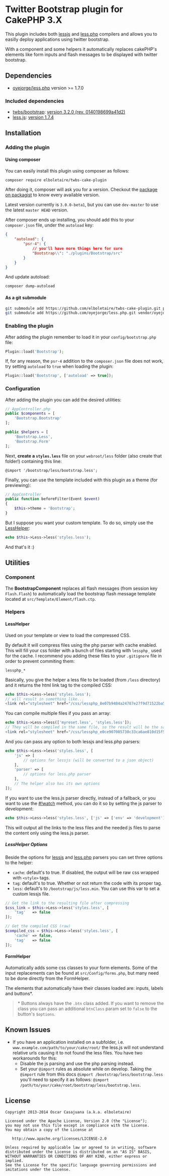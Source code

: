 Twitter Bootstrap plugin for CakePHP 3.X
========================================

This plugin includes both [lessjs](http://lesscss.org/#client-side-usage-browser-options) and [less.php](https://github.com/oyejorge/less.php#lessphp) compilers and allows you to easilly deploy applications using twitter bootstrap.

With a component and some helpers it automatically replaces cakePHP's elements like form inputs and flash messages to be displayed with twitter bootstrap.

Dependencies
------------

- [oyejorge/less.php](https://github.com/oyejorge/less.php) version >= 1.7.0

### Included dependencies

- [twbs/bootstrap](https://github.com/twbs/bootstrap): [version 3.2.0 (rev. 0140198699a41d2)](https://github.com/twbs/bootstrap/tree/0140198699a41d299cd2d100e01c12c967b765e4)
- [less.js](https://github.com/less/less.js): [version 1.7.4](https://raw.githubusercontent.com/less/less.js/master/dist/less-1.7.4.min.js)

Installation
------------

### Adding the plugin

#### Using composer

You can easily install this plugin using composer as follows:

```bash
composer require elboletaire/twbs-cake-plugin
```

After doing it, composer will ask you for a version. Checkout the [package on packagist](https://packagist.org/packages/elboletaire/twbs-cake-plugin) to know every available version.

Latest version currently is `3.0.0-beta1`, but you can use `dev-master` to use the latest `master HEAD` version.

After composer ends up installing, you should add this to your `composer.json` file, under the `autoload` key:

```json
{
    "autoload": {
        "psr-4": {
            // you'll have more things here for sure
            "Bootstrap\\": "./plugins/Bootstrap/src"
        }
    }
}
```

And update autoload:

```bash
composer dump-autoload
```

#### As a git submodule

```bash
git submodule add https://github.com/elboletaire/twbs-cake-plugin.git plugins/Bootstrap
git submodule add https://github.com/oyejorge/less.php.git vendor/oyejorge/less.php
```

### Enabling the plugin

After adding the plugin remember to load it in your `config/bootstrap.php` file:

```php
Plugin::load('Bootstrap');
```

If, for any reason, the `psr-4` addition to the `composer.json` file does not
work, try setting `autoload` to `true` when loading the plugin:

```php
Plugin::load('Bootstrap', ['autoload' => true]);
```

### Configuration

After adding the plugin you can add the desired utilities:

```php
// AppController.php
public $components = [
    'Bootstrap.Bootstrap'
];

public $helpers = [
    'Bootstrap.Less',
    'Bootstrap.Form'
];
```

Next, **create a `styles.less`** file on your `webroot/less` folder (also create that folder!) containing this line:

```less
@import '/bootstrap/less/bootstrap.less';
```

Finally, you can use the template included with this plugin as a theme (for previewing):

```php
// AppController
public function beforeFilter(Event $event)
{
    $this->theme = 'Bootstrap';
}
```

But I suppose you want your custom template. To do so, simply use the [LessHelper](#lesshelper):

```php
echo $this->Less->less('styles.less');
```

And that's it :)

Utilities
---------

### Component

The **BootstrapComponent** replaces all flash messages (from session key `Flash.Flash`) to automatically load the bootstrap flash message template located at `src/Template/Element/flash.ctp`.

### Helpers

#### LessHelper

Used on your template or view to load the compressed CSS.

By default it will compress files using the php parser with cache enabled. This will fill your css folder with a bunch of files starting with `lessphp_` used for the cache. I recommend you adding these files to your `.gitignore` file in order to prevent commiting them:

    lessphp_*

Basically, you give the helper a less file to be loaded (from `/less` directory) and it returns the html link tag to the compiled CSS:

```php
echo $this->Less->less('styles.less');
// will result in something like...
<link rel="stylesheet" href="/css/lessphp_8e07b9484a24787e27f9d71522ba53443d18bbd2.css" />
```

You can compile multiple files if you pass an array:

```php
echo $this->Less->less(['myreset.less', 'styles.less']);
// They will be compiled in the same file, so the result will be the same as the previous one
<link rel="stylesheet" href="/css/lessphp_e0ce907005730c33ca6ae810d15f57a4df76d330.css"/>
```

And you can pass any option to both lessjs and less.php parsers:

```php
echo $this->Less->less('styles.less', [
    'js' => [
        // options for lessjs (will be converted to a json object)
    ],
    'parser' => [
        // options for less.php parser
    ],
    // The helper also has its own options
]);
```

If you want to use the less.js parser directly, instead of a fallback, or you want to use the [#!watch](http://lesscss.org/usage/#using-less-in-the-browser-watch-mode) method, you can do it so by setting the js parser to development:

```php
echo $this->Less->less('styles.less', ['js' => ['env' => 'development']]);
```

This will output all the links to the less files and the needed js files to parse the content only using the less.js parser.

##### LessHelper Options

Beside the options for [lessjs](http://lesscss.org/#client-side-usage-browser-options) and [less.php](https://github.com/oyejorge/less.php#lessphp) parsers you can set three options to the helper:

+ `cache`: default's to true. If disabled, the output will be raw css wrapped with `<style>` tags.
+ `tag`: default's to true. Whether or not return the code with its proper tag.
+ `less`: default's to `/bootstrap/js/less.min`. You can use this var to set a custom lessjs file.

```php
// Get the link to the resulting file after compressing
$css_link = $this->Less->less('styles.less', [
    'tag'   => false
]);

// Get the compiled CSS (raw)
$compiled_css = $this->Less->less('styles.less', [
    'cache' => false,
    'tag'   => false
]);
```

#### FormHelper

Automatically adds some css classes to your form elements. Some of the input replacements can be found at `src/Config/forms.php`, but many need to be done directly from the FormHelper.

The elements that automatically have their classes loaded are: inputs, labels and buttons*.

> \* Buttons always have the `.btn` class added. If you want to remove the class you can pass an additional `btnClass` param set to `false` to the button's `$options`.

Known Issues
------------

- If you have an application installed on a subfolder, i.e. `www.example.com/path/to/your/cake/root/` the less.js will not understand relative urls causing it to not found the less files. You have two workarounds for this:
    + Disable the js parsing and use the php parsing instead.
    + Set your `@import` rules as absolute while on develop. Taking the `@import` rule from this docs `@import /bootstrap/less/bootstrap.less` you'll need to specify it as follows: `@import /path/to/your/cake/root/bootstrap/less/bootstrap.less`.

License
-------

    Copyright 2013-2014 Òscar Casajuana (a.k.a. elboletaire)

    Licensed under the Apache License, Version 2.0 (the "License");
    you may not use this file except in compliance with the License.
    You may obtain a copy of the License at

       http://www.apache.org/licenses/LICENSE-2.0

    Unless required by applicable law or agreed to in writing, software
    distributed under the License is distributed on an "AS IS" BASIS,
    WITHOUT WARRANTIES OR CONDITIONS OF ANY KIND, either express or implied.
    See the License for the specific language governing permissions and
    imitations under the License.
